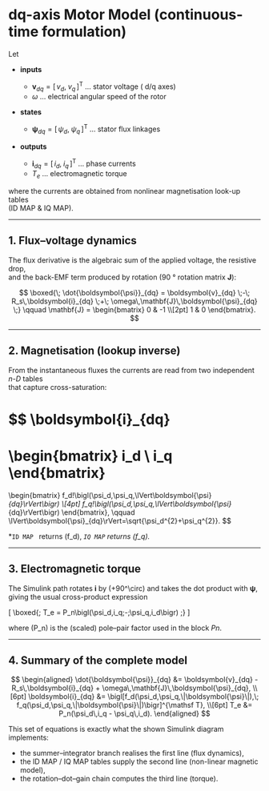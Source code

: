 # dq-axis Motor Model (continuous-time formulation)

Let  

* **inputs**  
  * ${\boldsymbol{v}_{dq}= [\,v_d,\;v_q\,]^{\mathsf T}}$ … stator voltage ( d/q  axes)  
  * ${\omega}$ … electrical angular speed of the rotor  

* **states**  
  * ${ \boldsymbol{\psi}_{dq}= [\,\psi_d,\;\psi_q\,]^{\mathsf T}}$ … stator flux linkages  

* **outputs**  
  * ${ \boldsymbol{i}_{dq}= [\,i_d,\;i_q\,]^{\mathsf T}}$ … phase currents  
  * ${ T_e }$ … electromagnetic torque  

where the currents are obtained from nonlinear magnetisation look-up tables  
(ID MAP & IQ MAP).

---

## 1. Flux–voltage dynamics  

The flux derivative is the algebraic sum of the applied voltage, the resistive drop,  
and the back-EMF term produced by rotation (90 ° rotation matrix ${ \mathbf{J} }$):

$$
\boxed{\;
\dot{\boldsymbol{\psi}}_{dq}
  = \boldsymbol{v}_{dq}
  \;-\; R_s\,\boldsymbol{i}_{dq}
  \;+\; \omega\,\mathbf{J}\,\boldsymbol{\psi}_{dq}
\;}
\qquad
\mathbf{J}
= \begin{bmatrix} 0 & -1 \\[2pt] 1 & 0 \end{bmatrix}.
$$

---

## 2. Magnetisation (lookup inverse)  

From the instantaneous fluxes the currents are read from two independent *n-D* tables  
that capture cross-saturation:

$$
\boldsymbol{i}_{dq}
=
\begin{bmatrix}
i_d \\ i_q
\end{bmatrix}
=
\begin{bmatrix}
f_d\!\bigl(\psi_d,\psi_q,\lVert\boldsymbol{\psi}_{dq}\rVert\bigr) \\[4pt]
f_q\!\bigl(\psi_d,\psi_q,\lVert\boldsymbol{\psi}_{dq}\rVert\bigr)
\end{bmatrix},
\qquad
\lVert\boldsymbol{\psi}_{dq}\rVert=\sqrt{\psi_d^{2}+\psi_q^{2}}.
$$

*`ID MAP ` returns \(f_d\),  *`IQ MAP` returns \(f_q\).*  

---

## 3. Electromagnetic torque  

The Simulink path rotates **i** by \(+90^\circ\) and takes the dot product with **ψ**,  
giving the usual cross-product expression

\[
\boxed{\;
T_e
= P_n\bigl(\psi_d\,i_q\;-\;\psi_q\,i_d\bigr)
\;}
\]

where \(P_n\) is the (scaled) pole–pair factor used in the block *Pn*.  

---

## 4. Summary of the complete model  

$$
\begin{aligned}
\dot{\boldsymbol{\psi}}_{dq}
    &= \boldsymbol{v}_{dq} - R_s\,\boldsymbol{i}_{dq}
       + \omega\,\mathbf{J}\,\boldsymbol{\psi}_{dq}, \\[6pt]
\boldsymbol{i}_{dq}
    &= \bigl[f_d(\psi_d,\psi_q,\|\boldsymbol{\psi}\|),\;
        f_q(\psi_d,\psi_q,\|\boldsymbol{\psi}\|)\bigr]^{\mathsf T}, \\[6pt]
T_e &= P_n(\psi_d\,i_q - \psi_q\,i_d).
\end{aligned}
$$

This set of equations is exactly what the shown Simulink diagram implements:  

* the summer–integrator branch realises the first line (flux dynamics),  
* the ID MAP / IQ MAP tables supply the second line (non-linear magnetic model),  
* the rotation–dot–gain chain computes the third line (torque).  
